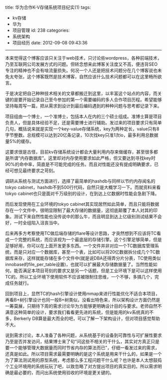 title: 华为合作K-V存储系统项目纪实(1)
tags:
  - kv存储
  - 华为
  - 项目管理
id: 238
categories:
  - 系统架构
  - 项目经历
date: 2012-09-08 09:43:36
---

本来觉得这个博客应该只关注于web技术，只讨论些wordpress，各种前端技术，乃至互联网公司发展方式的问题。但转念想来此博客关注度又不高，便违背SEO专注的精神也不会有啥流量损失。何况一个人还是把技术问题分在几个博客说也未免太夸张，这个博客既然是技术博客，自然应该什么技术问题都可以在这里畅所欲言。

于是决定把自己种种技术相关的文章都搬迁到这里，以丰富这个站点的内容，而关键的是要开始记录自己至今参加的第一个需要编码的多人合作项目历程。希望能够坚持每周写一篇，把从需求到设计到最后编码遇到的种种问题与思考都记录下来。

项目组由一个博士，一个准博士，包括本人在内的三个硕士组成。准博士算是项目负责人，但是具体经验不足，还是需要博士进行辅助。发过来的项目要求只有简单几句，概括说来就是实现一个key-value存储系统，key为两种定长，value只有8字节整数。总规模可以达到20亿条记录，10次找key只准1次io，最多利用总数据量5%的缓存。

这要求很是古怪，目前kv存储系统设计都会大量利用内存来做缓存，甚至很多都是所谓“内存数据库”。这里却对内存使用要求如此严格，但又要达到寻找key时90%的命中率，简直是不可能完成的任务。而且对性能还没有提成明确要求，已经可想见最终要求之苛刻。

调研从系统与测试方面进行，选择了最简单的hashdb与同样以节约内存闻名的tokyo cabinet，hashdb不到500行代码，自然只是大概学习一下。而就资料来看tokyo cabinet也只是面对千万级别的设计，在到达上亿数据时性能会急剧下降。

而后发现使用在工业环境的tokyo cabinet其实现居然如此简单，而且只能将数据存在一个文件中，很明显限制了最大存储的数据量，这彻底颠覆了本人对其的印象。测试下来自然性能也没传说中的那么牛，而且明显到达上亿级别测试结果不会好，一时全组陷入沮丧当中。

后来再多方考察使用TC做后端存储的flare等设计思路，才突然想到不应该将TC看成一个完整的系统，而应该视为一个最底层的存储引擎。这个引擎足够简单，但是足够好用，你可以在上面开发更多东西。一个文件并非对应一个TC数据库管理系统，而是只对应一个数据库，甚至一个表，比如可以将20亿数据拆分成几个TC数据库来存，这样就能存储在多个文件中(就是说DBA还得弄分片分表，TC使用类似innobase的file_per_table设置)，也就可以扩展最大存储数据量了。当然性能如何，能否满足本项目苛刻的要求又是另一个话题，但是工业环境下是可以这样使用TC的。所以工业环境下使用软件不应该被限制住思维，一个不够，多搞几个，完成任务就行。

回到项目上，显然TC的hash引擎设计使用mmap来进行性能优化不适合本项目，再看B+树引擎设计也同一般B+树类似，没看出特色来，所以架构设计方面仍然是一筹莫展，只期待下周的需求讨论华为方能够更明确设计目的与要求。老师自然不满意这种简单的设计，要求我们看看更先进的系统，但是能用的kv系统真的不多，Berkerly DB算是最大而全的吧，可以了解一下架构设计，但对项目感觉帮助不大。

说到需求讨论，本人准备了各种问题，从系统基于的设备到可靠性与可扩展性要求乃至是否并发访问，结果博士来了句“问这些不相关的干什么，其实对方真正只是要一个能够管理大数据量而同时节省内存的算法而已”，仔细一看发过来的需求，还真是如此。所以项目需求最需要明确的是这个系统是用来干什么的，如果是一个为了算法测试用的原型系统，考虑那么多工程问题干什么呢？也许是本人太想鼓捣个工业环境用的系统玩玩了吧，以致忽略了对方提出项目的真实目的。所以需求明确是最必要的，而问出系统使用验收的环境是更关键的。